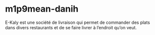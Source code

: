 # m1p9mean-danih
E-Kaly est une société de livraison qui permet de commander des plats dans divers restaurants et de  se faire livrer à l’endroit qu’on veut.
